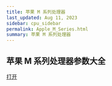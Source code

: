 ```yaml
---
title: 苹果 M 系列处理器
last_updated: Aug 11, 2023
sidebar: cpu_sidebar
permalink: Apple_M_Series.html
summary: 苹果 M 系列处理器
---
```


## 苹果 M 系列处理器参数大全

<a href="/apple-chip/?type=M" target="_blank">打开</a>

<script type="text/javascript">
    window.location = '/apple-chip/?type=M'
</script>
